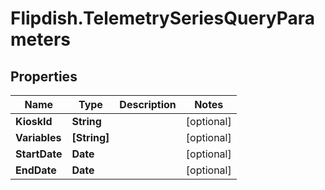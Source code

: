 # Flipdish.TelemetrySeriesQueryParameters

## Properties

Name | Type | Description | Notes
------------ | ------------- | ------------- | -------------
**KioskId** | **String** |  | [optional] 
**Variables** | **[String]** |  | [optional] 
**StartDate** | **Date** |  | [optional] 
**EndDate** | **Date** |  | [optional] 


